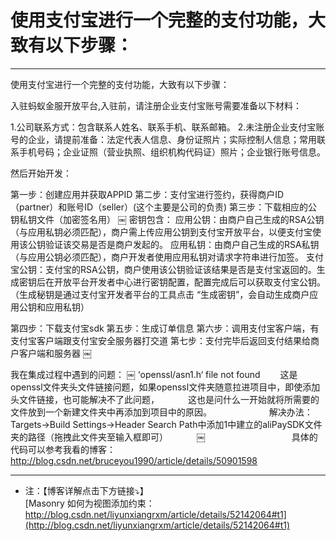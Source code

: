# 使用支付宝进行一个完整的支付功能，大致有以下步骤：


----  

使用支付宝进行一个完整的支付功能，大致有以下步骤：


入驻蚂蚁金服开放平台,入驻前，请注册企业支付宝账号需要准备以下材料：

1.公司联系方式：包含联系人姓名、联系手机、联系邮箱。
2.未注册企业支付宝账号的企业，请提前准备：法定代表人信息、身份证照片；实际控制人信息；常用联系手机号码；企业证照（营业执照、组织机构代码证）照片；企业银行账号信息。

然后开始开发：

第一步：创建应用并获取APPID
第二步：支付宝进行签约，获得商户ID（partner）和账号ID（seller）(这个主要是公司的负责)
第三步：下载相应的公钥私钥文件（加密签名用）
￼
密钥包含：
应用公钥：由商户自己生成的RSA公钥（与应用私钥必须匹配），商户需上传应用公钥到支付宝开放平台，以便支付宝使用该公钥验证该交易是否是商户发起的。
应用私钥：由商户自己生成的RSA私钥（与应用公钥必须匹配），商户开发者使用应用私钥对请求字符串进行加签。
支付宝公钥：支付宝的RSA公钥，商户使用该公钥验证该结果是否是支付宝返回的。生成密钥后在开放平台开发者中心进行密钥配置，配置完成后可以获取支付宝公钥。
（生成秘钥是通过支付宝开发者平台的工具点击 “生成密钥”，会自动生成商户应用公钥和应用私钥）

第四步：下载支付宝sdk
第五步：生成订单信息
第六步：调用支付宝客户端，有支付宝客户端跟支付宝安全服务器打交道
第七步：支付完毕后返回支付结果给商户客户端和服务器
￼


我在集成过程中遇到的问题：
￼
‘openssl/asn1.h‘ file not found
　　这是openssl文件夹头文件链接问题，如果openssl文件夹随意拉进项目中，即使添加头文件链接，也可能解决不了此问题，
　　　这也是问什么一开始就将所需要的文件放到一个新建文件夹中再添加到项目中的原因。
　　　
　　　解决办法：Targets->Build Settings->Header Search Path中添加1中建立的aliPaySDK文件夹的路径（拖拽此文件夹至输入框即可）
　　　￼
　　　
　　　
　　　具体的代码可以参考我看的博客：http://blog.csdn.net/bruceyou1990/article/details/50901598


-----


* 注：【博客详解点击下方链接⤵️】  
[Masonry 如何为视图添加约束：http://blog.csdn.net/liyunxiangrxm/article/details/52142064#t1](http://blog.csdn.net/liyunxiangrxm/article/details/52142064#t1)
